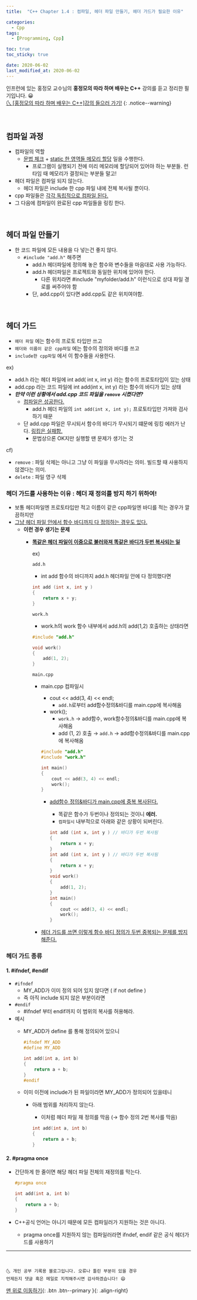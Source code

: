 ```yaml
---
title:  "C++ Chapter 1.4 : 컴파일, 헤더 파일 만들기, 헤더 가드가 필요한 이유" 

categories:
  - Cpp
tags:
  - [Programming, Cpp]

toc: true
toc_sticky: true

date: 2020-06-02
last_modified_at: 2020-06-02
---
```


인프런에 있는 홍정모 교수님의 **홍정모의 따라 하며 배우는 C++** 강의를 듣고 정리한 필기입니다. 😀    
[🌜 [홍정모의 따라 하며 배우는 C++]강의 들으러 가기!](https://www.inflearn.com/course/following-c-plus)
{: .notice--warning}

<br>

## 컴파일 과정

- 컴파일의 역할
  - <u>문법 체크</u> + <u>static 한 영역들 메모리 할당</u> 일을 수행한다. 
    - 프로그램이 실행되기 전에 미리 메모리에 할당되어 있어야 하는 부분들. 런타임 때 메모리가 결정되는 부분들 말고!
- 헤더 파일은 컴파일 되지 않는다.
  - 헤더 파일은 include 한 cpp 파일 내에 전체 복사될 뿐이다.
- cpp 파일들은 <u>각각 독립적으로 컴파일 된다.</u>
- 그 다음에 컴파일이 완료된 cpp 파일들을 링킹 한다. 


<br>

## 헤더 파일 만들기
- 한 코드 파일에 모든 내용을 다 넣는건 좋지 않다.
    - `#include "add.h"` 해주면
        - add.h 헤더파일에 정의해 놓은 함수와 변수들을 마음대로 사용 가능하다.
        - add.h 헤더파일은 프로젝트와 동일한 위치에 있어야 한다.
            - 다른 위치라면 #include "myfolder/add.h" 이런식으로 상대 파일 경로를 써주어야 함
        - 단, add.cpp이 있다면 add.cpp도 같은 위치여야함.

<br>

## 헤더 가드

- `헤더 파일` 에는 함수의 프로토 타입만 쓰고
- `헤더와 이름이 같은 cpp파일` 에는 함수의 정의와 바디를 쓰고
- `include한 cpp파일` 에서 이 함수들을 사용한다.

ex)

- add.h 라는 헤더 파일에 int add( int x, int y) 라는 함수의 프로토타입이 있는 상태
- add.cpp 라는 코드 파일에 int add(int x, int y) 라는 함수의 바디가 있는 상태
- ***만약 이런 상황에서 add.cpp 코드 파일을 `remove` 시켰다면?***
    - <u>컴파일은 성공한다.</u>
        - add.h 헤더 파일의 `int add(int x, int y);` 프로토타입만 가져와 검사하기 때문
    - 단 add.cpp 파일은 무시되서 함수의 바디가 무시되기 떄문에 링킹 에러가 난다. <u>링킹은 실패함.</u>
      - 문법상으론 OK지만 실행할 땐 문제가 생기는 것

cf) 
- `remove` : 파일 삭제는 아니고 그냥 이 파일을 무시하라는 의미. 빌드할 때 사용하지 않겠다는 의미.
- `delete` : 파일 영구 삭제

### 헤더 가드를 사용하는 이유 : 헤더 재 정의를 방지 하기 위하여!

- 보통 헤더파일엔 프로토타입만 적고 이름이 같은 cpp파일엔 바디를 적는 경우가 깔끔하지만
- <u>그냥 헤더 파일 안에서 함수 바디까지 다 정의하는 경우도 있다.</u>
    - **이런 경우 생기는 문제**
        - **<u>똑같은 헤더 파일이 이중으로 불러와져 똑같은 바디가 두번 복사되는 일</u>**

            ex)

            `add.h`

            - int add 함수의 바디까지 add.h 헤더파일 안에 다 정의했다면

            ```cpp
            int add (int x, int y ) 
            {
            	return x + y;
            }
            ```

            `work.h`

            - work.h의 work 함수 내부에서 add.h의 add(1,2) 호출하는 상태라면

            ```cpp
            #include "add.h"

            void work()
            {
            	add(1, 2); 
            }
            ```

            `main.cpp`

            - main.cpp 컴파일시
                - cout \<\< add(3, 4) \<\< endl;
                    - `add.h`로부터 add함수정의&바디를 main.cpp에 복사해옴
                - work();
                    - `work.h` → add함수, work함수정의&바디를 main.cpp에 복사해옴
                    - add (1, 2) 호출 → `add.h` → add함수정의&바디를 main.cpp에 복사해옴

                ```cpp
                #include "add.h"
                #include "work.h"

                int main()
                {
                	cout << add(3, 4) << endl;
                	work();
                }
                ```

                - <u>add함수 정의&바디가 main.cpp에 중복 복사된다.</u>
                    - 똑같은 함수가 두번이나 정의되는 것이니 **에러.**
                    - `컴파일시` 내부적으로 아래와 같은 상황이 되버린다.

                    ```cpp
                    int add (int x, int y ) // 바디가 두번 복사됨
                    {
                    	return x + y;
                    }
                    int add (int x, int y ) // 바디가 두번 복사됨
                    {
                    	return x + y;
                    }
                    void work()
                    {
                    	add(1, 2); 
                    }
                    int main()
                    {
                    	cout << add(3, 4) << endl;
                    	work();
                    }
                    ```

            - <u>헤더 가드를 쓰면 이렇게 함수 바디 정의가 두번 중복되는 문제를 방지해준다.</u>

### 헤더 가드 종류

#### 1. #ifndef, #endif
- `#ifndef`
    - MY_ADD가 이미 정의 되어 있지 않다면 ( if not define )
    - 즉 아직 include 되지 않은 부분이라면
- `#endif`
    - #ifndef 부터 endif까지 이 범위의 복사를 허용해라.
- 예시
    - MY_ADD가 define 를 통해 정의되어 있으니

        ```cpp
        #ifndef MY_ADD
        #define MY_ADD

        int add(int a, int b)
        {
        	return a + b;
        }
        #endif
        ```

    - 이미 이전에 include가 된 파일이라면 MY_ADD가 정의되어 있을테니
        - 아래 범위를 처리하지 않는다.
            - 이처럼 헤더 파일 재 정의를 막음 (→ 함수 정의 2번 복사를 막음)

            ```cpp
            int add(int a, int b)
            {
            	return a + b;
            }
            ```

#### 2. #pragma once
- 간단하게 한 줄이면 해당 헤더 파일 전체의 재정의를 막는다.

    ```cpp
    #pragma once

    int add(int a, int b)
    {
    	return a + b;
    }
    ```

- C++공식 언어는 아니기 때문에 모든 컴파일러가 지원하는 것은 아니다.
    - pragma once를 지원하지 않는 컴파일러라면 ifndef, endif 같은 공식 헤더가드를 사용하기

***
<br>

    🌜 개인 공부 기록용 블로그입니다. 오류나 틀린 부분이 있을 경우 
    언제든지 댓글 혹은 메일로 지적해주시면 감사하겠습니다! 😄

[맨 위로 이동하기](#){: .btn .btn--primary }{: .align-right}